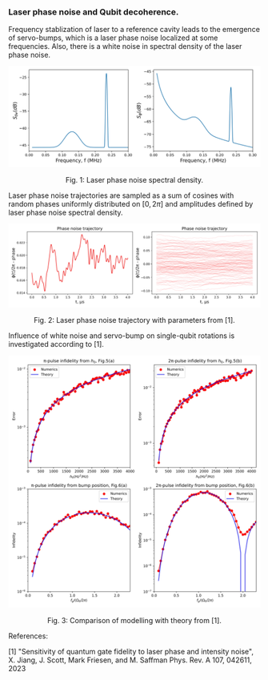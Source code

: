 ### Laser phase noise and Qubit decoherence.

Frequency stablization of laser to a reference cavity leads to the emergence of servo-bumps, which is a laser phase noise localized at some frequencies. 
Also, there is a white noise in spectral density of the laser phase noise. 

<p align="middle">
  <img src="./images/spectral_densities.jpg"/>

  <p align="center">
    Fig. 1: Laser phase noise spectral density.
  </p> 
</p>

Laser phase noise trajectories are sampled as a sum of cosines with random phases uniformly distributed on $[0, 2\pi]$ 
and amplitudes defined by laser phase noise spectral density.

<p align="middle">
  <img src="./images/phase_trajectories.jpg"/>

  <p align="center">
    Fig. 2: Laser phase noise trajectory with parameters from [1].
  </p> 
</p>

Influence of white noise and servo-bump on single-qubit rotations is investigated according to [1].

<p align="middle">
  <img src="./images/tls_errors.jpg"/>

  <p align="center">
    Fig. 3: Comparison of modelling with theory from [1].
  </p> 
</p>

References:

[1] "Sensitivity of quantum gate fidelity to laser phase and intensity noise", X. Jiang, J. Scott, Mark Friesen, and M. Saffman
Phys. Rev. A 107, 042611, 2023


